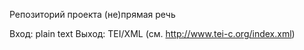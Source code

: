 Репозиторий проекта (не)прямая речь

Вход: plain text 
Выход: TEI/XML (см. http://www.tei-c.org/index.xml)